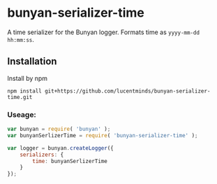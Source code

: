 # bunyan-serializer-time
A time serializer for the Bunyan logger. Formats time as `yyyy-mm-dd hh:mm:ss`.

## Installation
Install by npm

```shell
npm install git+https://github.com/lucentminds/bunyan-serializer-time.git
```

### Useage:

```js
var bunyan = require( 'bunyan' );
var bunyanSerlizerTime = require( 'bunyan-serializer-time' );

var logger = bunyan.createLogger({
    serializers: {
        time: bunyanSerlizerTime
    }
});
```
